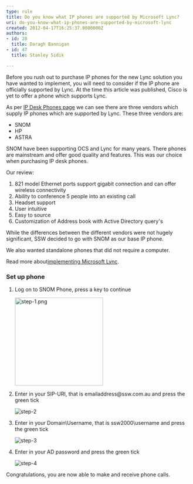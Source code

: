 ```yaml
---
type: rule
title: Do you know what IP phones are supported by Microsoft Lync?
uri: do-you-know-what-ip-phones-are-supported-by-microsoft-lync
created: 2012-04-17T16:25:37.0000000Z
authors:
- id: 28
  title: Daragh Bannigan
- id: 47
  title: Stanley Sidik

---
```




<span class='intro'> Before you rush out to purchase IP phones for the new Lync solution you have wanted to implement, you will need to consider if the IP phone are officially supported by Lync. At the time this article was published, Cisco is yet to offer a phone which supports Lync. </span>

As per 
<a target="_blank" href="http&#58;//technet.microsoft.com/en-us/lync/gg278172">IP Desk Phones page</a> we can see there are three vendors which supply IP phones which are supported by Lync. These three vendors are&#58; 
<p></p><ul><li>SNOM</li><li>HP</li><li>ASTRA</li></ul><p>SNOM have been supporting OCS and Lync for many years. There phones are mainstream and offer good quality and features. This was our choice when purchasing IP desk phones.</p><p>Our review&#58;</p><ol><li>821 model Ethernet ports support gigabit connection and can offer wireless connectivity</li><li>Ability to conference 5 people into an existing call</li><li>Headset support</li><li>User intuitive</li><li>Easy to source</li><li>Customization of Address book with Active Directory query's </li></ol><p>While the differences between the different vendors were not hugely significant, SSW decided to go with SNOM as our base IP phone.</p><p>We also wanted standalone phones that did not require a computer.​</p><p>Read more about 
   <a href="http&#58;//www.ssw.com.au/ssw/Consulting/Lync.aspx">​implementing Microsoft Lync</a>.</p><h3>​Set up phone</h3><div><div><ol><li>Log on to SNOM Phone, press a key to continue<br>
            <dl class="image"><dt>
                  <img src="/PublishingImages/step-1.png" alt="step-1.png" style="width&#58;240px;" />
               </dt></dl></li><li>Enter in your SIP-URI, that is emailaddress@ssw.com.au and press the green tick<br> 
            <dl class="image"><dt>
                  <img src="/PublishingImages/step-2.jpg" alt="step-2" />
               </dt></dl></li><li>Enter in your Domain\Username, that is ssw2000\username&#160;and press the green tick<br> 
            <dl class="image"><dt>
                  <img src="/PublishingImages/step-3.jpg" alt="step-3" />
               </dt></dl></li><li>Enter in your AD password&#160;and press the green tick<br> 
            <dl class="image"><dt>
                  <img src="/PublishingImages/step-4.jpg" alt="step-4" />
               </dt></dl></li></ol></div><div>Congratulations, you are now able to make and receive phone calls. </div></div>


